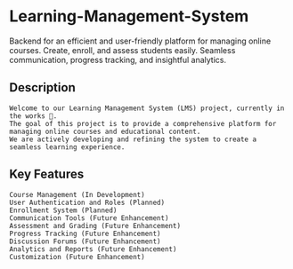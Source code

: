 # Learning-Management-System
 Backend for an efficient and user-friendly platform for managing online courses. Create, enroll, and assess students easily. Seamless communication, progress tracking, and insightful analytics.
## Description
    Welcome to our Learning Management System (LMS) project, currently in the works 🚧.
    The goal of this project is to provide a comprehensive platform for managing online courses and educational content.
    We are actively developing and refining the system to create a seamless learning experience.

## Key Features
    Course Management (In Development)
    User Authentication and Roles (Planned)
    Enrollment System (Planned)
    Communication Tools (Future Enhancement)
    Assessment and Grading (Future Enhancement)
    Progress Tracking (Future Enhancement)
    Discussion Forums (Future Enhancement)
    Analytics and Reports (Future Enhancement)
    Customization (Future Enhancement)
